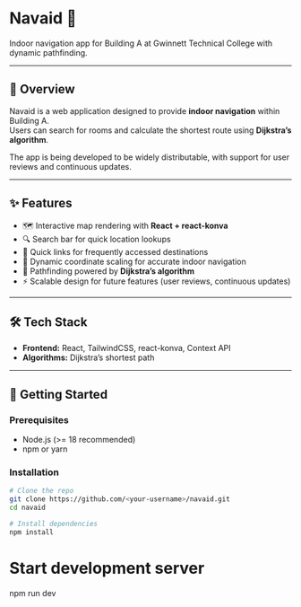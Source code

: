 # Navaid 🚀
Indoor navigation app for Building A at Gwinnett Technical College with dynamic pathfinding.

---

## 📖 Overview
Navaid is a web application designed to provide **indoor navigation** within Building A.  
Users can search for rooms and calculate the shortest route using **Dijkstra’s algorithm**.  

The app is being developed to be widely distributable, with support for user reviews and continuous updates.

---

## ✨ Features
- 🗺️ Interactive map rendering with **React + react-konva**  
- 🔍 Search bar for quick location lookups  
- 📌 Quick links for frequently accessed destinations  
- 📏 Dynamic coordinate scaling for accurate indoor navigation  
- 🧭 Pathfinding powered by **Dijkstra’s algorithm**  
- ⚡ Scalable design for future features (user reviews, continuous updates)

---

## 🛠️ Tech Stack
- **Frontend:** React, TailwindCSS, react-konva, Context API  
- **Algorithms:** Dijkstra’s shortest path

---

## 🚀 Getting Started

### Prerequisites
- Node.js (>= 18 recommended)  
- npm or yarn  

### Installation
```bash
# Clone the repo
git clone https://github.com/<your-username>/navaid.git
cd navaid

# Install dependencies
npm install
```
# Start development server
npm run dev
